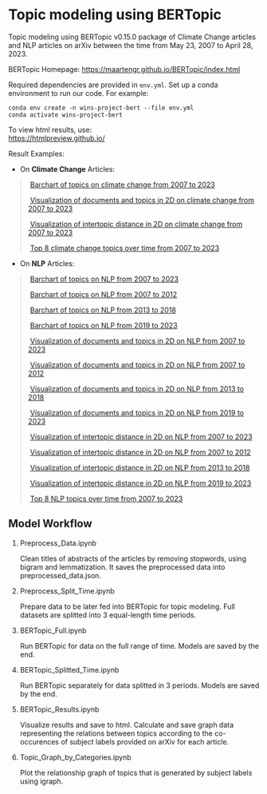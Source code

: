# Topic modeling using BERTopic

Topic modeling using BERTopic v0.15.0 package of Climate Change articles and NLP articles on arXiv between the time from May 23, 2007 to April 28, 2023.

BERTopic Homepage: https://maartengr.github.io/BERTopic/index.html

Required dependencies are provided in `env.yml`. Set up a conda environment to run our code. For example:

```
conda env create -n wins-project-bert --file env.yml
conda activate wins-project-bert
```



To view html results, use: \
https://htmlpreview.github.io/

Result Examples:

- On **Climate Change** Articles:

> ​			[Barchart of topics on climate change from 2007 to 2023](https://htmlpreview.github.io/?https://github.com/gsiraji/wins-topics-network/blob/main/BERT/cc_barchart0.html)
>
> ​			[Visualization of documents and topics in 2D on climate change from 2007 to 2023](https://htmlpreview.github.io/?https://github.com/gsiraji/wins-topics-network/blob/main/BERT/cc_docs.html)
>
> ​			[Visualization of intertopic distance in 2D on climate change from 2007 to 2023](https://htmlpreview.github.io/?https://github.com/gsiraji/wins-topics-network/blob/main/BERT/cc_topics.html)
>
> ​			[Top 8 climate change topics over time from 2007 to 2023](https://htmlpreview.github.io/?https://github.com/gsiraji/wins-topics-network/blob/main/BERT/cc_topics_over_time.html)

- On **NLP** Articles:

> ​			[Barchart of topics on NLP from 2007 to 2023](https://htmlpreview.github.io/?https://github.com/gsiraji/wins-topics-network/blob/main/BERT/nlp_barchart0.html)
>
> ​			[Barchart of topics on NLP from 2007 to 2012](https://htmlpreview.github.io/?https://github.com/gsiraji/wins-topics-network/blob/main/BERT/nlp_barchart1.html)
>
> ​			[Barchart of topics on NLP from 2013 to 2018](https://htmlpreview.github.io/?https://github.com/gsiraji/wins-topics-network/blob/main/BERT/nlp_barchart2.html)
>
> ​			[Barchart of topics on NLP from 2019 to 2023](https://htmlpreview.github.io/?https://github.com/gsiraji/wins-topics-network/blob/main/BERT/nlp_barchart3.html)
>
> ​			[Visualization of documents and topics in 2D on NLP from 2007 to 2023](https://htmlpreview.github.io/?https://github.com/gsiraji/wins-topics-network/blob/main/BERT/nlp_docs.html)
>
> ​			[Visualization of documents and topics in 2D on NLP from 2007 to 2012](https://htmlpreview.github.io/?https://github.com/gsiraji/wins-topics-network/blob/main/BERT/nlp_docs_t1.html)
>
> ​			[Visualization of documents and topics in 2D on NLP from 2013 to 2018](https://htmlpreview.github.io/?https://github.com/gsiraji/wins-topics-network/blob/main/BERT/nlp_docs_t2.html)
>
> ​			[Visualization of documents and topics in 2D on NLP from 2019 to 2023](https://htmlpreview.github.io/?https://github.com/gsiraji/wins-topics-network/blob/main/BERT/nlp_docs_t3.html)
>
> ​			[Visualization of intertopic distance in 2D on NLP from 2007 to 2023](https://htmlpreview.github.io/?https://github.com/gsiraji/wins-topics-network/blob/main/BERT/nlp_topics0.html)
>
> ​			[Visualization of intertopic distance in 2D on NLP from 2007 to 2012](https://htmlpreview.github.io/?https://github.com/gsiraji/wins-topics-network/blob/main/BERT/nlp_topics1.html)
>
> ​			[Visualization of intertopic distance in 2D on NLP from 2013 to 2018](https://htmlpreview.github.io/?https://github.com/gsiraji/wins-topics-network/blob/main/BERT/nlp_topics2.html)
>
> ​			[Visualization of intertopic distance in 2D on NLP from 2019 to 2023](https://htmlpreview.github.io/?https://github.com/gsiraji/wins-topics-network/blob/main/BERT/nlp_topics3.html)
>
> ​			[Top 8 NLP topics over time from 2007 to 2023](https://htmlpreview.github.io/?https://github.com/gsiraji/wins-topics-network/blob/main/BERT/nlp_topics_over_time.html)



## Model Workflow

1. Preprocess_Data.ipynb
   
   Clean titles of abstracts of the articles by removing stopwords, using bigram and lemmatization. It saves the preprocessed data into preprocessed_data.json.
2. Preprocess_Split_Time.ipynb
   
   Prepare data to be later fed into BERTopic for topic modeling. Full datasets are splitted into 3 equal-length time periods.
3. BERTopic_Full.ipynb
   
   Run BERTopic for data on the full range of time. Models are saved by the end.
4. BERTopic_Splitted_Time.ipynb
   
   Run BERTopic separately for data splitted in 3 periods. Models are saved by the end.
5. BERTopic_Results.ipynb
   
   Visualize results and save to html. Calculate and save graph data representing the relations between topics according to the co-occurences of subject labels provided on arXiv for each article.
6. Topic_Graph_by_Categories.ipynb
   
   Plot the relationship graph of topics that is generated by subject labels using igraph.
